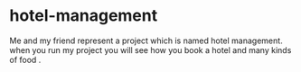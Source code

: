 # hotel-management
Me and my friend represent a project which is named hotel management. when you run my project you will see how you book a hotel and many kinds of food . 
